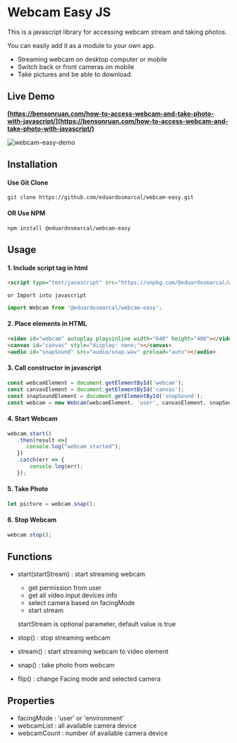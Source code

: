 # Webcam Easy JS
This is a javascript library for accessing webcam stream and taking photos.

You can easily add it as a module to your own app.

- Streaming webcam on desktop computer or mobile
- Switch back or front cameras on mobile
- Take pictures and be able to download.

## Live Demo
**[https://bensonruan.com/how-to-access-webcam-and-take-photo-with-javascript/](https://bensonruan.com/how-to-access-webcam-and-take-photo-with-javascript/)**

![webcam-easy-demo](https://bensonruan.com/wp-content/uploads/2020/04/webcam-easy-demo-ok.gif)

## Installation

#### Use Git Clone
``` shell
git clone https://github.com/eduardosmarcal/webcam-easy.git
```

#### OR Use NPM
``` shell
npm install @eduardosmarcal/webcam-easy
```

## Usage

#### 1. Include script tag in html <head>
```html
<script type="text/javascript" src="https://unpkg.com/@eduardosmarcal/webcam-easy/dist/webcam-easy.min.js"></script>
```
    or Import into javascript
``` js
import Webcam from '@eduardosmarcal/webcam-easy';
```


#### 2. Place elements in HTML
```html
<video id="webcam" autoplay playsinline width="640" height="480"></video>
<canvas id="canvas" style="display: none;"></canvas>
<audio id="snapSound" src="audio/snap.wav" preload="auto"></audio>
```

#### 3. Call constructor in javascript
``` js
const webcamElement = document.getElementById('webcam');
const canvasElement = document.getElementById('canvas');
const snapSoundElement = document.getElementById('snapSound');
const webcam = new Webcam(webcamElement, 'user', canvasElement, snapSoundElement);
```

#### 4. Start Webcam 
``` js
webcam.start()
   .then(result =>{
      console.log("webcam started");
   })
   .catch(err => {
       console.log(err);
   });
```

#### 5. Take Photo
``` js
let picture = webcam.snap();
``` 

#### 6. Stop Webcam 
``` js
webcam.stop();
```

## Functions
- start(startStream) : start streaming webcam 
  - get permission from user
  - get all video input devices info
  - select camera based on facingMode 
  - start stream
  
  startStream is optional parameter, default value is true
      
- stop() : stop streaming webcam
  
- stream() : start streaming webcam to video element
  
- snap() : take photo from webcam
  
- flip() : change Facing mode and selected camera

## Properties

- facingMode : 'user' or 'environment'
- webcamList : all available camera device
- webcamCount : number of available camera device
